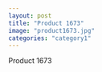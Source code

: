 ```yaml
---
layout: post
title: "Product 1673"
image: "product1673.jpg"
categories: "category1"
---
```

Product 1673
